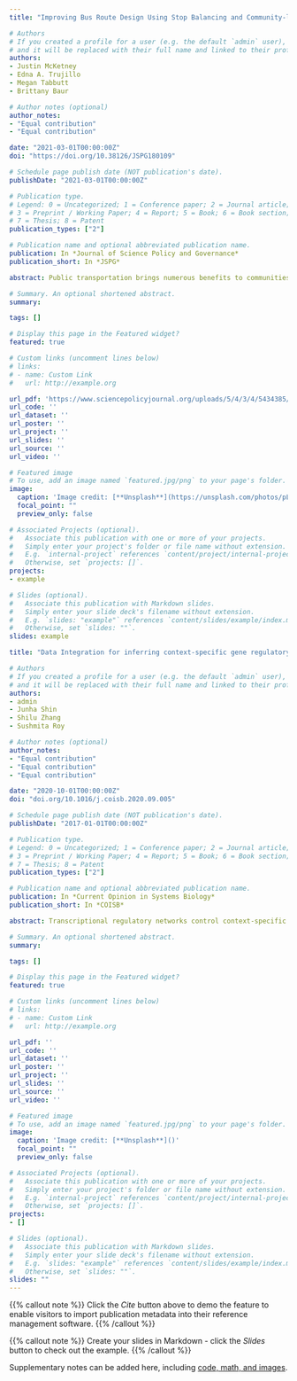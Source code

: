 ```yaml
---
title: "Improving Bus Route Design Using Stop Balancing and Community-level Data"

# Authors
# If you created a profile for a user (e.g. the default `admin` user), write the username (folder name) here 
# and it will be replaced with their full name and linked to their profile.
authors:
- Justin McKetney
- Edna A. Trujillo
- Megan Tabbutt
- Brittany Baur

# Author notes (optional)
author_notes:
- "Equal contribution"
- "Equal contribution"

date: "2021-03-01T00:00:00Z"
doi: "https://doi.org/10.38126/JSPG180109"

# Schedule page publish date (NOT publication's date).
publishDate: "2021-03-01T00:00:00Z"

# Publication type.
# Legend: 0 = Uncategorized; 1 = Conference paper; 2 = Journal article;
# 3 = Preprint / Working Paper; 4 = Report; 5 = Book; 6 = Book section;
# 7 = Thesis; 8 = Patent
publication_types: ["2"]

# Publication name and optional abbreviated publication name.
publication: In *Journal of Science Policy and Governance*
publication_short: In *JSPG*

abstract: Public transportation brings numerous benefits to communities when it provides people with mobility and access to opportunities. A well-designed and widely utilized system is required for regions to gain access to these benefits. Transit policies must be efficient, relevant to their specific region, and take into consideration how residents utilize public transit. In this paper, we focus on the implications of bus stop balancing and route schedule design for the Madison Metropolitan Transit in Madison, Wisconsin. We discuss where populations live and work to illustrate potential servicing barriers that limit access to employment centers. We recommend adopting standardized spacing between stops of 1000-2500 feet to increase transit speed and reliability with a particular focus on areas with low car ownership. Finally, we spotlight how transit services can be expanded to include non-traditional commuters. The adoption of these suggested improvements will lead to faster transit times with improved reliability and more equitable service within the Greater Madison Area.

# Summary. An optional shortened abstract.
summary: 

tags: []

# Display this page in the Featured widget?
featured: true

# Custom links (uncomment lines below)
# links:
# - name: Custom Link
#   url: http://example.org

url_pdf: 'https://www.sciencepolicyjournal.org/uploads/5/4/3/4/5434385/mcketney_etal__jspg_v18.1.pdf'
url_code: ''
url_dataset: ''
url_poster: ''
url_project: ''
url_slides: ''
url_source: ''
url_video: ''

# Featured image
# To use, add an image named `featured.jpg/png` to your page's folder. 
image:
  caption: 'Image credit: [**Unsplash**](https://unsplash.com/photos/pLCdAaMFLTE)'
  focal_point: ""
  preview_only: false

# Associated Projects (optional).
#   Associate this publication with one or more of your projects.
#   Simply enter your project's folder or file name without extension.
#   E.g. `internal-project` references `content/project/internal-project/index.md`.
#   Otherwise, set `projects: []`.
projects:
- example

# Slides (optional).
#   Associate this publication with Markdown slides.
#   Simply enter your slide deck's filename without extension.
#   E.g. `slides: "example"` references `content/slides/example/index.md`.
#   Otherwise, set `slides: ""`.
slides: example

title: "Data Integration for inferring context-specific gene regulatory networks"

# Authors
# If you created a profile for a user (e.g. the default `admin` user), write the username (folder name) here 
# and it will be replaced with their full name and linked to their profile.
authors:
- admin
- Junha Shin
- Shilu Zhang
- Sushmita Roy

# Author notes (optional)
author_notes:
- "Equal contribution"
- "Equal contribution"
- "Equal contribution"

date: "2020-10-01T00:00:00Z"
doi: "doi.org/10.1016/j.coisb.2020.09.005"

# Schedule page publish date (NOT publication's date).
publishDate: "2017-01-01T00:00:00Z"

# Publication type.
# Legend: 0 = Uncategorized; 1 = Conference paper; 2 = Journal article;
# 3 = Preprint / Working Paper; 4 = Report; 5 = Book; 6 = Book section;
# 7 = Thesis; 8 = Patent
publication_types: ["2"]

# Publication name and optional abbreviated publication name.
publication: In *Current Opinion in Systems Biology*
publication_short: In *COISB*

abstract: Transcriptional regulatory networks control context-specific gene expression patterns and play important roles in normal and disease processes. Advances in genomics are rapidly increasing our ability to measure different components of the regulation machinery at the single-cell and bulk population level. An important challenge is to combine different types of regulatory genomic measurements to construct a more complete picture of gene regulatory networks across different disease, environmental, and developmental contexts. In this review, we focus on recent computational methods that integrate regulatory genomic datasets to infer context specificity and dynamics in regulatory networks.

# Summary. An optional shortened abstract.
summary: 

tags: []

# Display this page in the Featured widget?
featured: true

# Custom links (uncomment lines below)
# links:
# - name: Custom Link
#   url: http://example.org

url_pdf: ''
url_code: ''
url_dataset: ''
url_poster: ''
url_project: ''
url_slides: ''
url_source: ''
url_video: ''

# Featured image
# To use, add an image named `featured.jpg/png` to your page's folder. 
image:
  caption: 'Image credit: [**Unsplash**]()'
  focal_point: ""
  preview_only: false

# Associated Projects (optional).
#   Associate this publication with one or more of your projects.
#   Simply enter your project's folder or file name without extension.
#   E.g. `internal-project` references `content/project/internal-project/index.md`.
#   Otherwise, set `projects: []`.
projects:
- []

# Slides (optional).
#   Associate this publication with Markdown slides.
#   Simply enter your slide deck's filename without extension.
#   E.g. `slides: "example"` references `content/slides/example/index.md`.
#   Otherwise, set `slides: ""`.
slides: ""
---
```


{{% callout note %}}
Click the *Cite* button above to demo the feature to enable visitors to import publication metadata into their reference management software.
{{% /callout %}}

{{% callout note %}}
Create your slides in Markdown - click the *Slides* button to check out the example.
{{% /callout %}}

Supplementary notes can be added here, including [code, math, and images](https://wowchemy.com/docs/writing-markdown-latex/).
